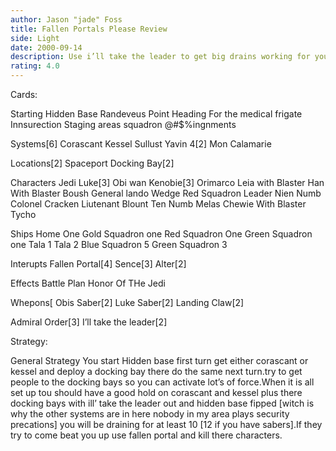 ```yaml
---
author: Jason "jade" Foss
title: Fallen Portals Please Review
side: Light
date: 2000-09-14
description: Use i’ll take the leader to get big drains working for you.
rating: 4.0
---
```

Cards: 

Starting
Hidden Base
Randeveus Point
Heading For the medical frigate
Innsurection
Staging areas
squadron @#$%ingnments

Systems[6]
Corascant
Kessel
Sullust
Yavin 4[2]
Mon Calamarie

Locations[2]
Spaceport Docking Bay[2]

Characters
Jedi Luke[3]
Obi wan Kenobie[3]
Orimarco
Leia with Blaster
Han With Blaster
Boush
General lando
Wedge Red Squadron Leader
Nien Numb
Colonel Cracken
Liutenant Blount
Ten Numb
Melas
Chewie With Blaster
Tycho

Ships
Home One
Gold Squadron one
Red Squadron One
Green Squadron one
Tala 1
Tala 2
Blue Squadron 5
Green Squadron 3

Interupts
Fallen Portal[4]
Sence[3]
Alter[2]



Effects
Battle Plan
Honor Of THe Jedi


Whepons[
Obis Saber[2]
Luke Saber[2]
Landing Claw[2]

Admiral Order[3]
I’ll take the leader[2]


Strategy: 

General Strategy
You start Hidden base first turn get either corascant or kessel and deploy a docking bay there
do the same next turn.try to get people to the docking bays so you can activate lot’s of force.When it is all set up tou should have a good hold on corascant and kessel plus there docking bays with ill’ take the leader out and hidden base fipped [witch is why the other systems are in here nobody in my area plays security precations] you will be draining for at least 10 [12 if you have sabers].If they try to come beat you up use fallen portal and kill there characters. 